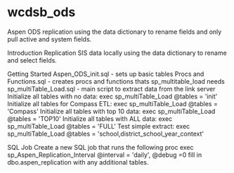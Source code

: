# wcdsb_ods

Aspen ODS replication using the data dictionary to rename fields and only pull active and system fields.


Introduction
Replication SIS data locally using the data dictionary to rename and select fields.

Getting Started
Aspen_ODS_init.sql - sets up basic tables
Procs and Functions.sql - creates procs and functions thats sp_multitable_load needs
sp_multiTable_Load.sql - main script to extract data from the link server
Initialize all tables with no data: exec sp_multiTable_Load @tables = 'init'
Initialize all tables for Compass ETL: exec sp_multiTable_Load @tables = 'Compass'
Initialize all tables with top 10 data: exec sp_multiTable_Load @tables = 'TOP10'
Initialize all tables with ALL data: exec sp_multiTable_Load @tables = 'FULL'
Test simple extract: exec sp_multiTable_Load @tables = 'school,district_school_year_context'

SQL Job
Create a new SQL job that runs the following proc exec sp_Aspen_Replication_Interval @interval = 'daily', @debug =0 fill in dbo.aspen_replication with any additional tables.
